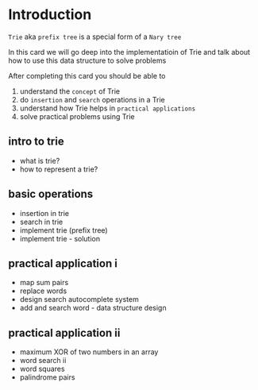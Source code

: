 # Introduction
`Trie` aka `prefix tree` is a special form of a `Nary tree`

In this card we will go deep into the implementatioin of Trie and talk about how to use this data structure to solve problems

After completing this card you should be able to 
1. understand the `concept` of Trie
2. do `insertion` and `search` operations in a Trie
3. understand how Trie helps in `practical applications`
4. solve practical problems using Trie

## intro to trie
- what is trie?
- how to represent a trie?

## basic operations
- insertion in trie
- search in trie
- implement trie (prefix tree)
- implement trie - solution

## practical application i
- map sum pairs
- replace words
- design search autocomplete system
- add and search word - data structure design

## practical application ii
- maximum XOR of two numbers in an array
- word search ii
- word squares
- palindrome pairs